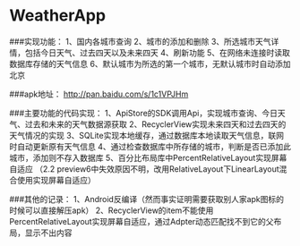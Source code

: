 # WeatherApp

###实现功能：
    1、国内各城市查询
    2、城市的添加和删除
    3、所选城市天气详情，包括今日天气、过去四天以及未来四天
    4、刷新功能
    5、在网络未连接时读取数据库存储的天气信息
    6、默认城市为所选的第一个城市，无默认城市时自动添加北京
    
###apk地址：
    http://pan.baidu.com/s/1c1VPJHm
    
###主要功能的代码实现：
    1、ApiStore的SDK调用Api，实现城市查询、今日天气、过去和未来的天气数据源获取
    2、RecyclerView实现未来四天和过去四天的天气情况的实现
    3、SQLite实现本地缓存，通过数据库本地读取天气信息，联网时自动更新原有天气信息
    4、通过检查数据库中所存储的城市，判断是否已添加此城市，添加则不存入数据库
    5、百分比布局库中PercentRelativeLayout实现屏幕自适应
      （2.2 preview6中失效原因不明，改用RelativeLayout下LinearLayout混合使用实现屏幕自适应）
      
###其他的记录：
    1、Android反编译（然而事实证明需要获取别人家apk图标的时候可以直接解压apk）
    2、RecyclerView的item不能使用PercentRelativeLayout实现屏幕自适应，通过Adpter动态匹配找不到它的父布局，显示不出内容
  
